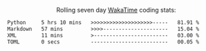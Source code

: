 <p align="center">Rolling seven day <a href='https://wakatime.com/'> WakaTime</a> coding stats:</p>
<!--START_SECTION:waka-->

```txt
Python     5 hrs 10 mins   >>>>>>>>>>>>>>>>>>>>-----   81.91 %
Markdown   57 mins         >>>>---------------------   15.04 %
XML        11 mins         >------------------------   03.00 %
TOML       0 secs          -------------------------   00.05 %
```

<!--END_SECTION:waka-->
